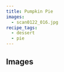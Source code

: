 ```yaml
---
title: Pumpkin Pie
images: 
  - scan0122_016.jpg
recipe_tags:
  - dessert
  - pie
---
```


## Images

